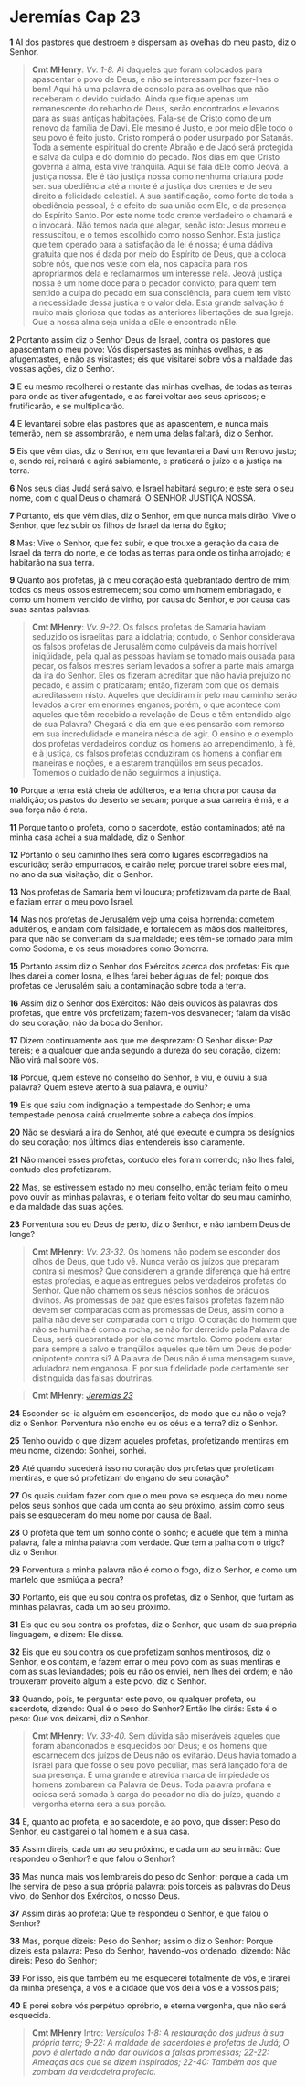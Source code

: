 # Jeremías Cap 23

**1** 	AI dos pastores que destroem e dispersam as ovelhas do meu pasto, diz o Senhor.

> **Cmt MHenry**: *Vv. 1-8.* Ai daqueles que foram colocados para apascentar o povo de Deus, e não se interessam por fazer-lhes o bem! Aqui há uma palavra de consolo para as ovelhas que não receberam o devido cuidado. Ainda que fique apenas um remanescente do rebanho de Deus, serão encontrados e levados para as suas antigas habitações. Fala-se de Cristo como de um renovo da família de Davi. Ele mesmo é Justo, e por meio dEle todo o seu povo é feito justo. Cristo romperá o poder usurpado por Satanás. Toda a semente espiritual do crente Abraão e de Jacó será protegida e salva da culpa e do domínio do pecado. Nos dias em que Cristo governa a alma, esta vive tranqüila. Aqui se fala dEle como Jeová, a justiça nossa. Ele é tão justiça nossa como nenhuma criatura pode ser. sua obediência até a morte é a justiça dos crentes e de seu direito a felicidade celestial. A sua santificação, como fonte de toda a obediência pessoal, é o efeito de sua união com Ele, e da presença do Espírito Santo. Por este nome todo crente verdadeiro o chamará e o invocará. Não temos nada que alegar, senão isto: Jesus morreu e ressuscitou, e o temos escolhido como nosso Senhor. Esta justiça que tem operado para a satisfação da lei é nossa; é uma dádiva gratuita que nos é dada por meio do Espírito de Deus, que a coloca sobre nós, que nos veste com ela, nos capacita para nos apropriarmos dela e reclamarmos um interesse nela. Jeová justiça nossa é um nome doce para o pecador convicto; para quem tem sentido a culpa do pecado em sua consciência, para quem tem visto a necessidade dessa justiça e o valor dela. Esta grande salvação é muito mais gloriosa que todas as anteriores libertações de sua Igreja. Que a nossa alma seja unida a dEle e encontrada nEle.

**2** 	Portanto assim diz o Senhor Deus de Israel, contra os pastores que apascentam o meu povo: Vós dispersastes as minhas ovelhas, e as afugentastes, e não as visitastes; eis que visitarei sobre vós a maldade das vossas ações, diz o Senhor.

**3** 	E eu mesmo recolherei o restante das minhas ovelhas, de todas as terras para onde as tiver afugentado, e as farei voltar aos seus apriscos; e frutificarão, e se multiplicarão.

**4** 	E levantarei sobre elas pastores que as apascentem, e nunca mais temerão, nem se assombrarão, e nem uma delas faltará, diz o Senhor.

**5** 	Eis que vêm dias, diz o Senhor, em que levantarei a Davi um Renovo justo; e, sendo rei, reinará e agirá sabiamente, e praticará o juízo e a justiça na terra.

**6** 	Nos seus dias Judá será salvo, e Israel habitará seguro; e este será o seu nome, com o qual Deus o chamará: O SENHOR JUSTIÇA NOSSA.

**7** 	Portanto, eis que vêm dias, diz o Senhor, em que nunca mais dirão: Vive o Senhor, que fez subir os filhos de Israel da terra do Egito;

**8** 	Mas: Vive o Senhor, que fez subir, e que trouxe a geração da casa de Israel da terra do norte, e de todas as terras para onde os tinha arrojado; e habitarão na sua terra.

**9** 	Quanto aos profetas, já o meu coração está quebrantado dentro de mim; todos os meus ossos estremecem; sou como um homem embriagado, e como um homem vencido de vinho, por causa do Senhor, e por causa das suas santas palavras.

> **Cmt MHenry**: *Vv. 9-22.* Os falsos profetas de Samaria haviam seduzido os israelitas para a idolatria; contudo, o Senhor considerava os falsos profetas de Jerusalém como culpáveis da mais horrível iniqüidade, pela qual as pessoas haviam se tomado mais ousada para pecar, os falsos mestres seriam levados a sofrer a parte mais amarga da ira do Senhor. Eles os fizeram acreditar que não havia prejuízo no pecado, e assim o praticaram; então, fizeram com que os demais acreditassem nisto. Aqueles que decidiram ir pelo mau caminho serão levados a crer em enormes enganos; porém, o que acontece com aqueles que têm recebido a revelação de Deus e têm entendido algo de sua Palavra? Chegará o dia em que eles pensarão com remorso em sua incredulidade e maneira néscia de agir. O ensino e o exemplo dos profetas verdadeiros conduz os homens ao arrependimento, à fé, e à justiça, os falsos profetas conduziram os homens a confiar em maneiras e noções, e a estarem tranqüilos em seus pecados. Tomemos o cuidado de não seguirmos a injustiça.

**10** 	Porque a terra está cheia de adúlteros, e a terra chora por causa da maldição; os pastos do deserto se secam; porque a sua carreira é má, e a sua força não é reta.

**11** 	Porque tanto o profeta, como o sacerdote, estão contaminados; até na minha casa achei a sua maldade, diz o Senhor.

**12** 	Portanto o seu caminho lhes será como lugares escorregadios na escuridão; serão empurrados, e cairão nele; porque trarei sobre eles mal, no ano da sua visitação, diz o Senhor.

**13** 	Nos profetas de Samaria bem vi loucura; profetizavam da parte de Baal, e faziam errar o meu povo Israel.

**14** 	Mas nos profetas de Jerusalém vejo uma coisa horrenda: cometem adultérios, e andam com falsidade, e fortalecem as mãos dos malfeitores, para que não se convertam da sua maldade; eles têm-se tornado para mim como Sodoma, e os seus moradores como Gomorra.

**15** 	Portanto assim diz o Senhor dos Exércitos acerca dos profetas: Eis que lhes darei a comer losna, e lhes farei beber águas de fel; porque dos profetas de Jerusalém saiu a contaminação sobre toda a terra.

**16** 	Assim diz o Senhor dos Exércitos: Não deis ouvidos às palavras dos profetas, que entre vós profetizam; fazem-vos desvanecer; falam da visão do seu coração, não da boca do Senhor.

**17** 	Dizem continuamente aos que me desprezam: O Senhor disse: Paz tereis; e a qualquer que anda segundo a dureza do seu coração, dizem: Não virá mal sobre vós.

**18** 	Porque, quem esteve no conselho do Senhor, e viu, e ouviu a sua palavra? Quem esteve atento à sua palavra, e ouviu?

**19** 	Eis que saiu com indignação a tempestade do Senhor; e uma tempestade penosa cairá cruelmente sobre a cabeça dos ímpios.

**20** 	Não se desviará a ira do Senhor, até que execute e cumpra os desígnios do seu coração; nos últimos dias entendereis isso claramente.

**21** 	Não mandei esses profetas, contudo eles foram correndo; não lhes falei, contudo eles profetizaram.

**22** 	Mas, se estivessem estado no meu conselho, então teriam feito o meu povo ouvir as minhas palavras, e o teriam feito voltar do seu mau caminho, e da maldade das suas ações.

**23** 	Porventura sou eu Deus de perto, diz o Senhor, e não também Deus de longe?

> **Cmt MHenry**: *Vv. 23-32.* Os homens não podem se esconder dos olhos de Deus, que tudo vê. Nunca verão os juízos que preparam contra si mesmos? Que considerem a grande diferença que há entre estas profecias, e aquelas entregues pelos verdadeiros profetas do Senhor. Que não chamem os seus néscios sonhos de oráculos divinos. As promessas de paz que estes falsos profetas fazem não devem ser comparadas com as promessas de Deus, assim como a palha não deve ser comparada com o trigo. O coração do homem que não se humilha é como a rocha; se não for derretido pela Palavra de Deus, será quebrantado por ela como martelo. Como podem estar para sempre a salvo e tranqüilos aqueles que têm um Deus de poder onipotente contra si? A Palavra de Deus não é uma mensagem suave, aduladora nem enganosa. E por sua fidelidade pode certamente ser distinguida das falsas doutrinas.

> **Cmt MHenry**: *[Jeremias 23](../24A-Jr/23.md#0)*

**24** 	Esconder-se-ia alguém em esconderijos, de modo que eu não o veja? diz o Senhor. Porventura não encho eu os céus e a terra? diz o Senhor.

**25** 	Tenho ouvido o que dizem aqueles profetas, profetizando mentiras em meu nome, dizendo: Sonhei, sonhei.

**26** 	Até quando sucederá isso no coração dos profetas que profetizam mentiras, e que só profetizam do engano do seu coração?

**27** 	Os quais cuidam fazer com que o meu povo se esqueça do meu nome pelos seus sonhos que cada um conta ao seu próximo, assim como seus pais se esqueceram do meu nome por causa de Baal.

**28** 	O profeta que tem um sonho conte o sonho; e aquele que tem a minha palavra, fale a minha palavra com verdade. Que tem a palha com o trigo? diz o Senhor.

**29** 	Porventura a minha palavra não é como o fogo, diz o Senhor, e como um martelo que esmiúça a pedra?

**30** 	Portanto, eis que eu sou contra os profetas, diz o Senhor, que furtam as minhas palavras, cada um ao seu próximo.

**31** 	Eis que eu sou contra os profetas, diz o Senhor, que usam de sua própria linguagem, e dizem: Ele disse.

**32** 	Eis que eu sou contra os que profetizam sonhos mentirosos, diz o Senhor, e os contam, e fazem errar o meu povo com as suas mentiras e com as suas leviandades; pois eu não os enviei, nem lhes dei ordem; e não trouxeram proveito algum a este povo, diz o Senhor.

**33** 	Quando, pois, te perguntar este povo, ou qualquer profeta, ou sacerdote, dizendo: Qual é o peso do Senhor? Então lhe dirás: Este é o peso: Que vos deixarei, diz o Senhor.

> **Cmt MHenry**: *Vv. 33-40.* Sem dúvida são miseráveis aqueles que foram abandonados e esquecidos por Deus; e os homens que escarnecem dos juízos de Deus não os evitarão. Deus havia tomado a Israel para que fosse o seu povo peculiar, mas será lançado fora de sua presença. E uma grande e atrevida marca de impiedade os homens zombarem da Palavra de Deus. Toda palavra profana e ociosa será somada à carga do pecador no dia do juízo, quando a vergonha eterna será a sua porção.

**34** 	E, quanto ao profeta, e ao sacerdote, e ao povo, que disser: Peso do Senhor, eu castigarei o tal homem e a sua casa.

**35** 	Assim direis, cada um ao seu próximo, e cada um ao seu irmão: Que respondeu o Senhor? e que falou o Senhor?

**36** 	Mas nunca mais vos lembrareis do peso do Senhor; porque a cada um lhe servirá de peso a sua própria palavra; pois torceis as palavras do Deus vivo, do Senhor dos Exércitos, o nosso Deus.

**37** 	Assim dirás ao profeta: Que te respondeu o Senhor, e que falou o Senhor?

**38** 	Mas, porque dizeis: Peso do Senhor; assim o diz o Senhor: Porque dizeis esta palavra: Peso do Senhor, havendo-vos ordenado, dizendo: Não direis: Peso do Senhor;

**39** 	Por isso, eis que também eu me esquecerei totalmente de vós, e tirarei da minha presença, a vós e a cidade que vos dei a vós e a vossos pais;

**40** 	E porei sobre vós perpétuo opróbrio, e eterna vergonha, que não será esquecida.


> **Cmt MHenry** Intro: *Versículos 1-8: A restauração dos judeus à sua própria terra; 9-22: A maldade de sacerdotes e profetas de Judá; O povo é alertado a não dar ouvidos a falsas promessas; 22-22: Ameaças aos que se dizem inspirados; 22-40: Também aos que zombam da verdadeira profecia.*